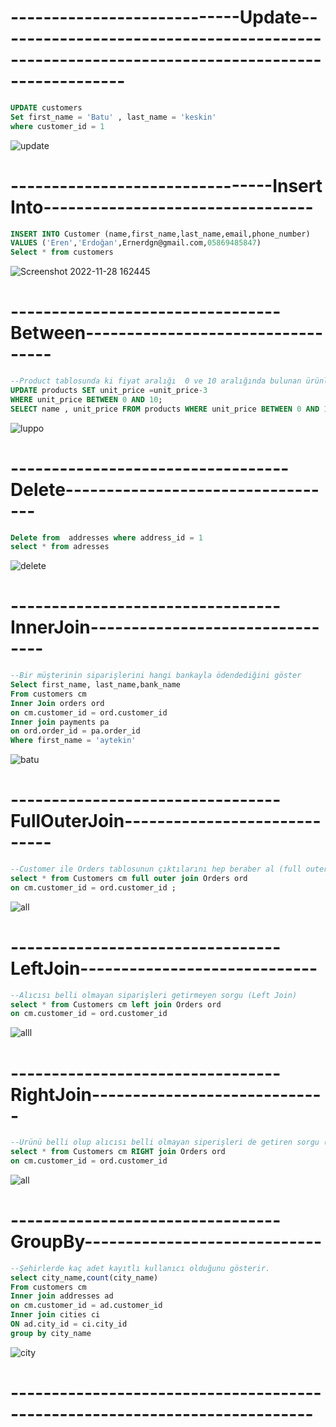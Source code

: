 # ----------------------------Update--------------------------------------------------------------------------------------------
```sql
UPDATE customers
Set first_name = 'Batu' , last_name = 'keskin'
where customer_id = 1
```
![update](https://user-images.githubusercontent.com/77542685/204286831-cb54072d-dd68-4c73-9b13-9bc28e4f90d4.png)

# --------------------------------Insert Into---------------------------------

```sql
INSERT INTO Customer (name,first_name,last_name,email,phone_number)
VALUES ('Eren','Erdoğan',Ernerdgn@gmail.com,05869485847)
Select * from customers
```
![Screenshot 2022-11-28 162445](https://user-images.githubusercontent.com/77542685/204288756-055cebba-9f0f-494e-82c9-c28dad6bcf94.png)

# ---------------------------------Between----------------------------------
```sql
--Product tablosunda ki fiyat aralığı  0 ve 10 aralığında bulunan ürünlere indirim uygulanıp sıralaması yapıldı.
UPDATE products SET unit_price =unit_price-3
WHERE unit_price BETWEEN 0 AND 10;
SELECT name , unit_price FROM products WHERE unit_price BETWEEN 0 AND 10;
```
![luppo](https://user-images.githubusercontent.com/77542685/204289657-eba71d5b-79e9-499a-a42e-d68ea3a92b2c.png)
# ----------------------------------Delete----------------------------------
```sql 
Delete from  addresses where address_id = 1  
select * from adresses
```
![delete](https://user-images.githubusercontent.com/77542685/204291159-7a4263d9-591b-442b-98fb-a0f323c3503d.png)

# ---------------------------------InnerJoin--------------------------------
```sql
--Bir müşterinin siparişlerini hangi bankayla ödendediğini göster
Select first_name, last_name,bank_name
From customers cm
Inner Join orders ord 
on cm.customer_id = ord.customer_id 
Inner join payments pa
on ord.order_id = pa.order_id
Where first_name = 'aytekin'
```
![batu](https://user-images.githubusercontent.com/77542685/204290302-4e4c0dca-f557-4500-804e-09646014130c.png)
# ---------------------------------FullOuterJoin-----------------------------
```sql
--Customer ile Orders tablosunun çıktılarını hep beraber al (full outer join)
select * from Customers cm full outer join Orders ord 
on cm.customer_id = ord.customer_id ;
```
![all](https://user-images.githubusercontent.com/77542685/204292572-ce7e545d-e84c-416b-bb51-5f5f7c8111ac.png)
# ---------------------------------LeftJoin-----------------------------
```sql
--Alıcısı belli olmayan siparişleri getirmeyen sorgu (Left Join)
select * from Customers cm left join Orders ord 
on cm.customer_id = ord.customer_id
```
![alll](https://user-images.githubusercontent.com/77542685/204292981-940a0e8b-965b-4e70-91ae-c9fab56139cb.png)
# ---------------------------------RightJoin-----------------------------
```sql
--Ürünü belli olup alıcısı belli olmayan siperişleri de getiren sorgu (Right join)
select * from Customers cm RIGHT join Orders ord 
on cm.customer_id = ord.customer_id 
```
![all](https://user-images.githubusercontent.com/77542685/204293354-60bf5d14-446c-47bf-a892-a365bc464825.png)
# ---------------------------------GroupBy-----------------------------
```sql
--Şehirlerde kaç adet kayıtlı kullanıcı olduğunu gösterir.
select city_name,count(city_name)
From customers cm
Inner join addresses ad
on cm.customer_id = ad.customer_id 
Inner join cities ci
ON ad.city_id = ci.city_id
group by city_name
```
![city](https://user-images.githubusercontent.com/77542685/204294047-88360035-2167-431d-9f8c-ceaac4da4948.png)
# ---------------------------------------------------------------------------

